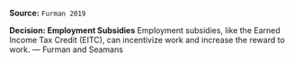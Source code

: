 **Source:** `Furman 2019`

**Decision: Employment Subsidies**
Employment subsidies, like the Earned Income Tax Credit (EITC), can incentivize work and increase the reward to work. — Furman and Seamans

